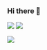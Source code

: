### Hi there 👋

<img src="https://img.shields.io/badge/Email-yeonnnee@gmail.com-blue"></a> 
<a href="https://yeonnnee.notion.site/yeonnnee-log-dev-730f450c515c453d9b7bad529d3bfd51/](https://yeonnnee.notion.site/33fc70173e154c51a0bd551131380326?v=c99a70523c614a858e67f3e3764130d6/">
  <img src="https://img.shields.io/badge/Archive-yeonnnee.notion-pink?link=https://yeonnnee.notion.site/yeonnnee-log-dev-730f450c515c453d9b7bad529d3bfd51/](https://yeonnnee.notion.site/33fc70173e154c51a0bd551131380326?v=c99a70523c614a858e67f3e3764130d6/">
</a> 

<img src="https://github-readme-stats.vercel.app/api/top-langs/?username=yeonnnee&layout=compact"/>

